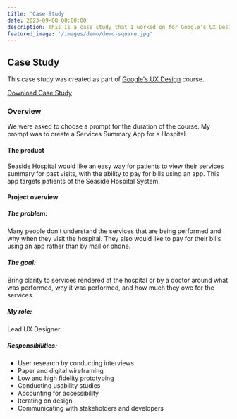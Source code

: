 ```yaml
---
title: 'Case Study'
date: 2023-09-08 00:00:00
description: This is a case study that I worked on for Google's UX Design Course
featured_image: '/images/demo/demo-square.jpg'
---
```


## Case Study

This case study was created as part of [Google's UX Design](https://www.coursera.org/professional-certificates/google-ux-design?utm_medium=sem&utm_source=gg&utm_campaign=B2C_NAMER_google-ux-design_google_FTCOF_professional-certificates_country-US&campaignid=12512630840&adgroupid=118346521839&device=c&keyword=coursera%20ux%20design&matchtype=b&network=g&devicemodel=&adposition=&creativeid=650993753260&hide_mobile_promo&gclid=CjwKCAjwjOunBhB4EiwA94JWsO1WAqzfpfo6Qjh4tZwosljJQOZtZGK2S7e0erlvsZPGdCA_Zo3IqhoCVE4QAvD_BwE) course.

<a href="{{site.baseurl}}/images/2 Case study slide deck - Service Summary App for Hospital.pdf" download="kelsie-gosser-case-study" class="js-no-ajax button button--large" target="_blank">Download Case Study</a>

### Overview

We were asked to choose a prompt for the duration of the course. My prompt was to create a Services Summary App for a Hospital.

#### The product

Seaside Hospital would like an easy way for patients to view their services summary for past visits, with the ability to pay for bills using an app. This app targets patients of the Seaside Hospital System.

#### Project overview

##### The problem:

Many people don’t understand the services that are being performed and why when they visit the hospital. They also would like to pay for their bills using an app rather than by mail or phone.  

##### The goal:

Bring clarity to services rendered at the hospital or by a doctor around what was performed, why it was performed, and how much they owe for the services.  

##### My role:

Lead UX Designer  

##### Responsibilities:

- User research by conducting interviews
- Paper and digital wireframing
- Low and high fidelity prototyping
- Conducting usability studies
- Accounting for accessibility
- Iterating on design
- Communicating with stakeholders and developers
